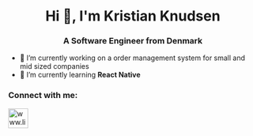 
<h1 align="center">Hi 👋, I'm Kristian Knudsen</h1>
<h3 align="center">A Software Engineer from Denmark</h3>

- 🔭 I’m currently working on a order management system for small and mid sized companies
- 🌱 I’m currently learning **React Native**

<h3 align="left">Connect with me:</h3>
<p align="left">
  <a href="https://linkedin.com/in/www.linkedin.com/in/kristian-pknudsen" target="blank">
    <img align="center" src="https://raw.githubusercontent.com/rahuldkjain/github-profile-readme-generator/master/src/images/icons/Social/linked-in-alt.svg" alt="www.linkedin.com/in/kristian-pknudsen" height="40" width="40" />
  </a>
</p>
